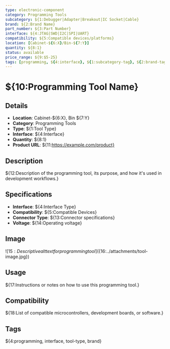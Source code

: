 ```yaml
---
type: electronic-component
category: Programming Tools
subcategory: ${1:Debugger|Adapter|Breakout|IC Socket|Cable}
brand: ${2:Brand Name}
part_number: ${3:Part Number}
interface: ${4:JTAG|SWD|I2C|SPI|UART}
compatibility: ${5:Compatible devices/platforms}
location: [Cabinet-${6:X}/Bin-${7:Y}]
quantity: ${8:1}
status: available
price_range: ${9:$5-25}
tags: [programming, ${4:interface}, ${1:subcategory-tag}, ${2:brand-tag}]
---
```


# ${10:Programming Tool Name}

## Details

- **Location**: Cabinet-${6:X}, Bin ${7:Y}
- **Category**: Programming Tools
- **Type**: ${1:Tool Type}
- **Interface**: ${4:Interface}
- **Quantity**: ${8:1}
- **Product URL**: ${11:https://example.com/product}

## Description

${12:Description of the programming tool, its purpose, and how it's used in development workflows.}

## Specifications

- **Interface**: ${4:Interface Type}
- **Compatibility**: ${5:Compatible Devices}
- **Connector Type**: ${13:Connector specifications}
- **Voltage**: ${14:Operating voltage}

## Image

![${15:Descriptive alt text for programming tool}](${16:../attachments/tool-image.jpg})

## Usage

${17:Instructions or notes on how to use this programming tool.}

## Compatibility

${18:List of compatible microcontrollers, development boards, or software.}

## Tags

${4:programming, interface, tool-type, brand}
